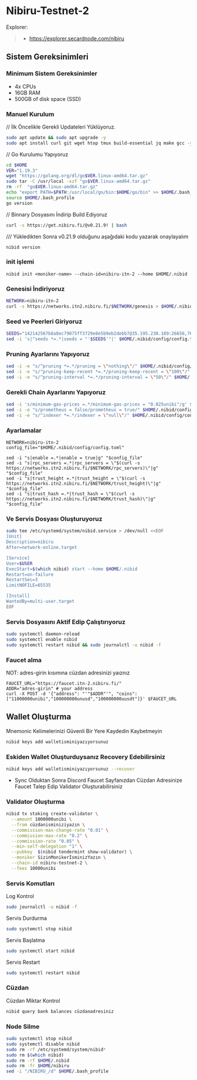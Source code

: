 # Nibiru-Testnet-2


Explorer:
>-  https://explorer.secardnode.com/nibiru


## Sistem Gereksinimleri
### Minimum Sistem Gereksinimler
 - 4x CPUs
 - 16GB RAM
 - 500GB of disk space (SSD)


### Manuel Kurulum

// İlk Öncelikle Gerekli Updateleri Yüklüyoruz.

~~~bash
sudo apt update && sudo apt upgrade -y
sudo apt install curl git wget htop tmux build-essential jq make gcc -y
~~~


// Go Kurulumu Yapıyoruz

~~~bash
cd $HOME
VER="1.19.3"
wget "https://golang.org/dl/go$VER.linux-amd64.tar.gz"
sudo tar -C /usr/local -xzf "go$VER.linux-amd64.tar.gz"
rm -rf  "go$VER.linux-amd64.tar.gz"
echo "export PATH=$PATH:/usr/local/go/bin:$HOME/go/bin" >> $HOME/.bash_profile
source $HOME/.bash_profile
go version
~~~

// Binnary Dosyasını İndirip Build Ediyoruz

~~~bash
curl -s https://get.nibiru.fi/@v0.21.9! | bash
~~~

/// Yükledikten Sonra v0.21.9 olduğunu aşağıdaki kodu yazarak onaylayalım
~~~
nibid version
~~~
### init işlemi 
```
nibid init <moniker-name> --chain-id=nibiru-itn-2 --home $HOME/.nibid
```

### Genesisi İndiriyoruz

~~~bash
NETWORK=nibiru-itn-2
curl -s https://networks.itn2.nibiru.fi/$NETWORK/genesis > $HOME/.nibid/config/genesis.json
~~~

### Seed ve Peerleri Giriyoruz

~~~bash
SEEDS="142142567b8a8ec79075ff3729e8e5b9eb2debb7@35.195.230.189:26656,766ca434a82fe30158845571130ee7106d52d0c2@34.140.226.56:26656"
sed -i 's|^seeds *=.*|seeds = "'$SEEDS'"|' $HOME/.nibid/config/config.toml
~~~



### Pruning Ayarlarını Yapıyoruz

~~~bash
sed -i -e "s/^pruning *=.*/pruning = \"nothing\"/" $HOME/.nibid/config/app.toml
sed -i -e "s/^pruning-keep-recent *=.*/pruning-keep-recent = \"100\"/" $HOME/.nibid/config/app.toml
sed -i -e "s/^pruning-interval *=.*/pruning-interval = \"50\"/" $HOME/.nibid/config/app.toml
~~~

### Gerekli Chain Ayarlarını Yapıyoruz

~~~bash
sed -i 's/minimum-gas-prices =.*/minimum-gas-prices = "0.025unibi"/g' $HOME/.nibid/config/app.toml
sed -i -e "s/prometheus = false/prometheus = true/" $HOME/.nibid/config/config.toml
sed -i -e "s/^indexer *=.*/indexer = \"null\"/" $HOME/.nibid/config/config.toml
~~~

### Ayarlamalar

```
NETWORK=nibiru-itn-2
config_file="$HOME/.nibid/config/config.toml"

sed -i "s|enable =.*|enable = true|g" "$config_file"
sed -i "s|rpc_servers =.*|rpc_servers = \"$(curl -s https://networks.itn2.nibiru.fi/$NETWORK/rpc_servers)\"|g" "$config_file"
sed -i "s|trust_height =.*|trust_height = \"$(curl -s https://networks.itn2.nibiru.fi/$NETWORK/trust_height)\"|g" "$config_file"
sed -i "s|trust_hash =.*|trust_hash = \"$(curl -s https://networks.itn2.nibiru.fi/$NETWORK/trust_hash)\"|g" "$config_file"
```

### Ve Servis Dosyası Oluşturuyoruz

~~~bash
sudo tee /etc/systemd/system/nibid.service > /dev/null <<EOF
[Unit]
Description=nibiru
After=network-online.target

[Service]
User=$USER
ExecStart=$(which nibid) start --home $HOME/.nibid
Restart=on-failure
RestartSec=3
LimitNOFILE=65535

[Install]
WantedBy=multi-user.target
EOF
~~~

### Servis Dosyasını Aktif Edip Çalıştırıyoruz

~~~bash
sudo systemctl daemon-reload
sudo systemctl enable nibid
sudo systemctl restart nibid && sudo journalctl -u nibid -f
~~~

### Faucet alma
NOT: adres-girin kısımına cüzdan adresinizi yaıznız
```
FAUCET_URL="https://faucet.itn-2.nibiru.fi/"
ADDR="adres-girin" # your address
curl -X POST -d '{"address": "'"$ADDR"'", "coins": ["11000000unibi","100000000unusd","100000000uusdt"]}' $FAUCET_URL
```

## Wallet Oluşturma
Mnemonic Kelimelerinizi Güvenli Bir Yere Kaydedin Kaybetmeyin

~~~bash
nibid keys add walletisminiyazıyorsunuz
~~~

### Eskiden Wallet Oluşturduysanız Recovery Edebilirsiniz

~~~bash
nibid keys add walletisminiyazıyorsunuz --recover
~~~

- Sync Olduktan Sonra Discord Faucet Sayfanızdan Cüzdan Adresinize Faucet Talep Edip Validator Oluşturabilirsiniz


### Validator Oluşturma

~~~bash
nibid tx staking create-validator \
  --amount 1000000unibi \
  --from cüzdanisminiziyazın \
  --commission-max-change-rate "0.01" \
  --commission-max-rate "0.2" \
  --commission-rate "0.05" \
  --min-self-delegation "1" \
  --pubkey  $(nibid tendermint show-validator) \
  --moniker SizinMonikerİsminizYazın \
  --chain-id nibiru-testnet-2 \
  --fees 10000unibi
~~~
  


### Servis Komutları
Log Kontrol

~~~bash
sudo journalctl -u nibid -f
~~~

Servis Durdurma

~~~bash
sudo systemctl stop nibid
~~~

Servis Başlatma

~~~bash
sudo systemctl start nibid
~~~

Servis Restart

~~~bash
sudo systemctl restart nibid
~~~

### Cüzdan

Cüzdan Miktar Kontrol

~~~bash
nibid query bank balances cüzdanadresiniz
~~~


### Node Silme

~~~bash
sudo systemctl stop nibid
sudo systemctl disable nibid
sudo rm -rf /etc/systemd/system/nibid*
sudo rm $(which nibid)
sudo rm -rf $HOME/.nibid
sudo rm -fr $HOME/nibiru
sed -i "/NIBIRU_/d" $HOME/.bash_profile
~~~
